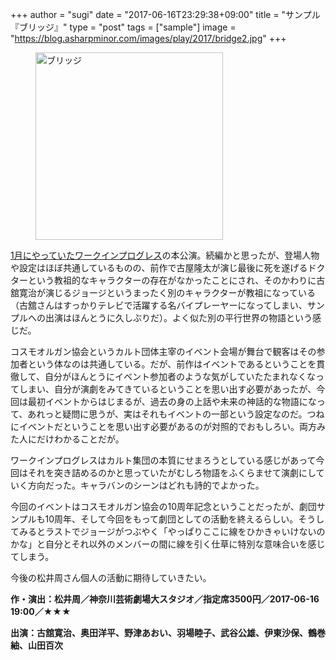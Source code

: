 +++
author = "sugi"
date = "2017-06-16T23:29:38+09:00"
title = "サンプル『ブリッジ』"
type = "post"
tags = ["sample"]
image = "https://blog.asharpminor.com/images/play/2017/bridge2.jpg"
+++
<figure class="alignleft"><img src="/images/play/2017/bridge2.jpg" alt="ブリッジ" style="width: 300px !important;"></figure>

[1月にやっていたワークインプログレス](/play/2017-01-14-bridge/)の本公演。続編かと思ったが、登場人物や設定はほぼ共通しているものの、前作で古屋隆太が演じ最後に死を遂げるドクターという教祖的なキャラクターの存在がなかったことにされ、そのかわりに古舘寛治が演じるジョージというまったく別のキャラクターが教祖になっている（古舘さんはすっかりテレビで活躍する名バイプレーヤーになってしまい、サンプルへの出演はほんとうに久しぶりだ）。よく似た別の平行世界の物語という感じだ。

コスモオルガン協会というカルト団体主宰のイベント会場が舞台で観客はその参加者という体なのは共通している。だが、前作はイベントであるということを貫徹して、自分がほんとうにイベント参加者のような気がしていたたまれなくなってしまい、自分が演劇をみてきているということを思い出す必要があったが、今回は最初イベントからはじまるが、過去の身の上話や未来の神話的な物語になって、あれっと疑問に思うが、実はそれもイベントの一部という設定なのだ。つねにイベントだということを思い出す必要があるのが対照的でおもしろい。両方みた人にだけわかることだが。

ワークインプログレスはカルト集団の本質にせまろうとしている感じがあって今回はそれを突き詰めるのかと思っていたがむしろ物語をふくらませて演劇にしていく方向だった。キャラバンのシーンはどれも詩的でよかった。

今回のイベントはコスモオルガン協会の10周年記念ということだったが、劇団サンプルも10周年、そして今回をもって劇団としての活動を終えるらしい。そうしてみるとラストでジョージがつぶやく「やっぱりここに線をひかきゃいけないのかな」と自分とそれ以外のメンバーの間に線を引く仕草に特別な意味合いを感じてしまう。

今後の松井周さん個人の活動に期待していきたい。

**作・演出：松井周／神奈川芸術劇場大スタジオ／指定席3500円／2017-06-16 19:00／★★★**

**出演：古舘寛治、奥田洋平、野津あおい、羽場睦子、武谷公雄、伊東沙保、鶴巻紬、山田百次**

